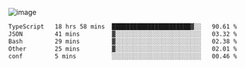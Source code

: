![image](https://github-profile-trophy.vercel.app/?username=CMOISDEAD&theme=oldie&row=1&no-frame=true&no-bg=true&margin-w=15&margin-h=15)
<!--START_SECTION:waka-->

```txt
TypeScript   18 hrs 58 mins  ██████████████████████▓░░   90.61 %
JSON         41 mins         ▓░░░░░░░░░░░░░░░░░░░░░░░░   03.32 %
Bash         29 mins         ▓░░░░░░░░░░░░░░░░░░░░░░░░   02.38 %
Other        25 mins         ▓░░░░░░░░░░░░░░░░░░░░░░░░   02.01 %
conf         5 mins          ░░░░░░░░░░░░░░░░░░░░░░░░░   00.46 %
```

<!--END_SECTION:waka--> 
